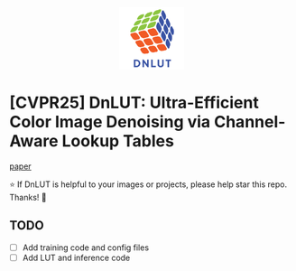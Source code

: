 <p align="center">
  <img src="DnLUT_logo.png" height=110>
</p>

# [CVPR25] DnLUT: Ultra-Efficient Color Image Denoising via Channel-Aware Lookup Tables

[paper](https://arxiv.org/pdf/2503.15931)

:star: If DnLUT is helpful to your images or projects, please help star this repo. Thanks! :hugs: 

## TODO
- [ ] Add training code and config files
- [ ] Add LUT and inference code
